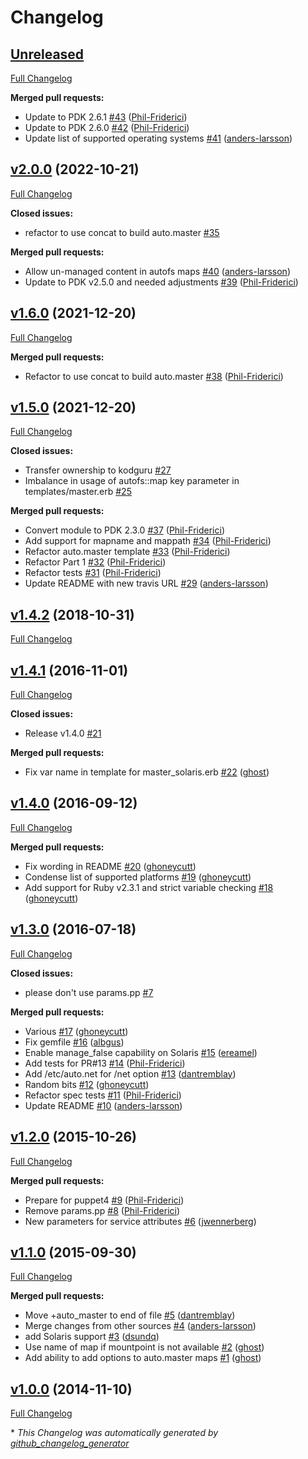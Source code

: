 # Changelog

## [Unreleased](https://github.com/Ericsson/puppet-module-autofs/tree/HEAD)

[Full Changelog](https://github.com/Ericsson/puppet-module-autofs/compare/v2.0.0...HEAD)

**Merged pull requests:**

- Update to PDK 2.6.1 [\#43](https://github.com/Ericsson/puppet-module-autofs/pull/43) ([Phil-Friderici](https://github.com/Phil-Friderici))
- Update to PDK 2.6.0 [\#42](https://github.com/Ericsson/puppet-module-autofs/pull/42) ([Phil-Friderici](https://github.com/Phil-Friderici))
- Update list of supported operating systems [\#41](https://github.com/Ericsson/puppet-module-autofs/pull/41) ([anders-larsson](https://github.com/anders-larsson))

## [v2.0.0](https://github.com/Ericsson/puppet-module-autofs/tree/v2.0.0) (2022-10-21)

[Full Changelog](https://github.com/Ericsson/puppet-module-autofs/compare/v1.6.0...v2.0.0)

**Closed issues:**

- refactor to use concat to build auto.master [\#35](https://github.com/Ericsson/puppet-module-autofs/issues/35)

**Merged pull requests:**

- Allow un-managed content in autofs maps [\#40](https://github.com/Ericsson/puppet-module-autofs/pull/40) ([anders-larsson](https://github.com/anders-larsson))
- Update to PDK v2.5.0 and needed adjustments [\#39](https://github.com/Ericsson/puppet-module-autofs/pull/39) ([Phil-Friderici](https://github.com/Phil-Friderici))

## [v1.6.0](https://github.com/Ericsson/puppet-module-autofs/tree/v1.6.0) (2021-12-20)

[Full Changelog](https://github.com/Ericsson/puppet-module-autofs/compare/v1.5.0...v1.6.0)

**Merged pull requests:**

- Refactor to use concat to build auto.master [\#38](https://github.com/Ericsson/puppet-module-autofs/pull/38) ([Phil-Friderici](https://github.com/Phil-Friderici))

## [v1.5.0](https://github.com/Ericsson/puppet-module-autofs/tree/v1.5.0) (2021-12-20)

[Full Changelog](https://github.com/Ericsson/puppet-module-autofs/compare/v1.4.2...v1.5.0)

**Closed issues:**

- Transfer ownership to kodguru [\#27](https://github.com/Ericsson/puppet-module-autofs/issues/27)
- Imbalance in usage of autofs::map key parameter in templates/master.erb [\#25](https://github.com/Ericsson/puppet-module-autofs/issues/25)

**Merged pull requests:**

- Convert module to PDK 2.3.0 [\#37](https://github.com/Ericsson/puppet-module-autofs/pull/37) ([Phil-Friderici](https://github.com/Phil-Friderici))
- Add support for mapname and mappath [\#34](https://github.com/Ericsson/puppet-module-autofs/pull/34) ([Phil-Friderici](https://github.com/Phil-Friderici))
- Refactor auto.master template [\#33](https://github.com/Ericsson/puppet-module-autofs/pull/33) ([Phil-Friderici](https://github.com/Phil-Friderici))
- Refactor Part 1 [\#32](https://github.com/Ericsson/puppet-module-autofs/pull/32) ([Phil-Friderici](https://github.com/Phil-Friderici))
- Refactor tests [\#31](https://github.com/Ericsson/puppet-module-autofs/pull/31) ([Phil-Friderici](https://github.com/Phil-Friderici))
- Update README with new travis URL [\#29](https://github.com/Ericsson/puppet-module-autofs/pull/29) ([anders-larsson](https://github.com/anders-larsson))

## [v1.4.2](https://github.com/Ericsson/puppet-module-autofs/tree/v1.4.2) (2018-10-31)

[Full Changelog](https://github.com/Ericsson/puppet-module-autofs/compare/v1.4.1...v1.4.2)

## [v1.4.1](https://github.com/Ericsson/puppet-module-autofs/tree/v1.4.1) (2016-11-01)

[Full Changelog](https://github.com/Ericsson/puppet-module-autofs/compare/v1.4.0...v1.4.1)

**Closed issues:**

- Release v1.4.0 [\#21](https://github.com/Ericsson/puppet-module-autofs/issues/21)

**Merged pull requests:**

- Fix var name in template for master\_solaris.erb [\#22](https://github.com/Ericsson/puppet-module-autofs/pull/22) ([ghost](https://github.com/ghost))

## [v1.4.0](https://github.com/Ericsson/puppet-module-autofs/tree/v1.4.0) (2016-09-12)

[Full Changelog](https://github.com/Ericsson/puppet-module-autofs/compare/v1.3.0...v1.4.0)

**Merged pull requests:**

- Fix wording in README [\#20](https://github.com/Ericsson/puppet-module-autofs/pull/20) ([ghoneycutt](https://github.com/ghoneycutt))
- Condense list of supported platforms [\#19](https://github.com/Ericsson/puppet-module-autofs/pull/19) ([ghoneycutt](https://github.com/ghoneycutt))
- Add support for Ruby v2.3.1 and strict variable checking [\#18](https://github.com/Ericsson/puppet-module-autofs/pull/18) ([ghoneycutt](https://github.com/ghoneycutt))

## [v1.3.0](https://github.com/Ericsson/puppet-module-autofs/tree/v1.3.0) (2016-07-18)

[Full Changelog](https://github.com/Ericsson/puppet-module-autofs/compare/v1.2.0...v1.3.0)

**Closed issues:**

- please don't use params.pp [\#7](https://github.com/Ericsson/puppet-module-autofs/issues/7)

**Merged pull requests:**

- Various [\#17](https://github.com/Ericsson/puppet-module-autofs/pull/17) ([ghoneycutt](https://github.com/ghoneycutt))
- Fix gemfile [\#16](https://github.com/Ericsson/puppet-module-autofs/pull/16) ([albgus](https://github.com/albgus))
- Enable manage\_false capability on Solaris [\#15](https://github.com/Ericsson/puppet-module-autofs/pull/15) ([ereamel](https://github.com/ereamel))
- Add tests for PR\#13 [\#14](https://github.com/Ericsson/puppet-module-autofs/pull/14) ([Phil-Friderici](https://github.com/Phil-Friderici))
- Add /etc/auto.net for /net option [\#13](https://github.com/Ericsson/puppet-module-autofs/pull/13) ([dantremblay](https://github.com/dantremblay))
- Random bits [\#12](https://github.com/Ericsson/puppet-module-autofs/pull/12) ([ghoneycutt](https://github.com/ghoneycutt))
- Refactor spec tests [\#11](https://github.com/Ericsson/puppet-module-autofs/pull/11) ([Phil-Friderici](https://github.com/Phil-Friderici))
- Update README [\#10](https://github.com/Ericsson/puppet-module-autofs/pull/10) ([anders-larsson](https://github.com/anders-larsson))

## [v1.2.0](https://github.com/Ericsson/puppet-module-autofs/tree/v1.2.0) (2015-10-26)

[Full Changelog](https://github.com/Ericsson/puppet-module-autofs/compare/v1.1.0...v1.2.0)

**Merged pull requests:**

- Prepare for puppet4 [\#9](https://github.com/Ericsson/puppet-module-autofs/pull/9) ([Phil-Friderici](https://github.com/Phil-Friderici))
- Remove params.pp [\#8](https://github.com/Ericsson/puppet-module-autofs/pull/8) ([Phil-Friderici](https://github.com/Phil-Friderici))
- New parameters for service attributes [\#6](https://github.com/Ericsson/puppet-module-autofs/pull/6) ([jwennerberg](https://github.com/jwennerberg))

## [v1.1.0](https://github.com/Ericsson/puppet-module-autofs/tree/v1.1.0) (2015-09-30)

[Full Changelog](https://github.com/Ericsson/puppet-module-autofs/compare/v1.0.0...v1.1.0)

**Merged pull requests:**

- Move +auto\_master to end of file [\#5](https://github.com/Ericsson/puppet-module-autofs/pull/5) ([dantremblay](https://github.com/dantremblay))
- Merge changes from other sources [\#4](https://github.com/Ericsson/puppet-module-autofs/pull/4) ([anders-larsson](https://github.com/anders-larsson))
- add Solaris support [\#3](https://github.com/Ericsson/puppet-module-autofs/pull/3) ([dsundq](https://github.com/dsundq))
- Use name of map if mountpoint is not available [\#2](https://github.com/Ericsson/puppet-module-autofs/pull/2) ([ghost](https://github.com/ghost))
- Add ability to add options to auto.master maps [\#1](https://github.com/Ericsson/puppet-module-autofs/pull/1) ([ghost](https://github.com/ghost))

## [v1.0.0](https://github.com/Ericsson/puppet-module-autofs/tree/v1.0.0) (2014-11-10)

[Full Changelog](https://github.com/Ericsson/puppet-module-autofs/compare/2795b3363eeac0cf0033a9ec707ef04543991a86...v1.0.0)



\* *This Changelog was automatically generated by [github_changelog_generator](https://github.com/github-changelog-generator/github-changelog-generator)*
